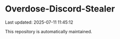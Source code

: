 # Overdose-Discord-Stealer

Last updated: 2025-07-11 11:45:12

This repository is automatically maintained.
